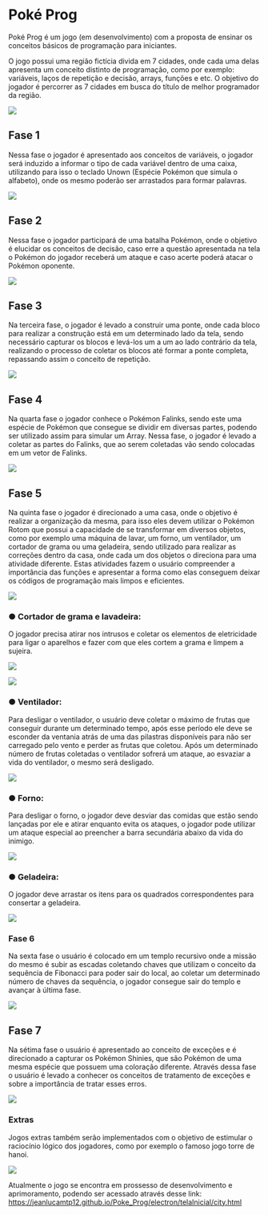 # Poké Prog

Poké Prog é um jogo (em desenvolvimento) com a proposta de ensinar os conceitos básicos de programação
para iniciantes.

O jogo possui uma região fictícia divida em 7 cidades, onde cada uma delas apresenta um conceito distinto de
programação, como por exemplo: variáveis, laços de repetição e decisão, arrays, funções e etc. O objetivo do
jogador é percorrer as 7 cidades em busca do título de melhor programador da região.

![](./electron/img/README/1.jpg)

## Fase 1

Nessa fase o jogador é apresentado aos conceitos de variáveis, o jogador será
induzido a informar o tipo de cada variável dentro de uma caixa, utilizando para isso o
teclado Unown (Espécie Pokémon que simula o alfabeto), onde os mesmo poderão ser arrastados para formar
palavras.

![](./electron/img/README/2.jpg)

## Fase 2

Nessa fase o jogador participará de uma batalha Pokémon, onde o objetivo é elucidar os conceitos
de decisão, caso erre a questão apresentada na tela o Pokémon do jogador receberá um
ataque e caso acerte poderá atacar o Pokémon oponente.

![](./electron/img/README/14.jpg)

## Fase 3

Na terceira fase, o jogador é levado a construir uma ponte, onde cada bloco para
realizar a construção está em um determinado lado da tela, sendo necessário capturar os
blocos e levá-los um a um ao lado contrário da tela, realizando o processo de coletar os
blocos até formar a ponte completa, repassando assim o conceito de repetição.


![](./electron/img/README/3.jpg)

## Fase 4

Na quarta fase o jogador conhece o Pokémon Falinks, sendo este uma
espécie de Pokémon que consegue se dividir em diversas partes, podendo ser utilizado
assim para simular um Array. Nessa fase, o jogador é levado a coletar as partes do Falinks,
que ao serem coletadas vão sendo colocadas em um vetor de Falinks.

![](./electron/img/README/4.jpg)

## Fase 5

Na quinta fase o jogador é direcionado a uma casa, onde o objetivo é realizar
a organização da mesma, para isso eles devem utilizar o Pokémon Rotom que possui a
capacidade de se transformar em diversos objetos, como por exemplo uma máquina de
lavar, um forno, um ventilador, um cortador de grama ou uma geladeira,
sendo utilizado para realizar as correções dentro da casa, onde cada um dos objetos o
direciona para uma atividade diferente. Estas atividades fazem o usuário compreender a
importância das funções e apresentar a forma como elas conseguem deixar os códigos de
programação mais limpos e eficientes.

![](./electron/img/README/5.jpg)

### ● Cortador de grama e lavadeira:

O jogador precisa atirar nos intrusos e coletar os elementos de eletricidade para ligar o aparelhos e fazer com
que eles cortem a grama e limpem a sujeira.


![](./electron/img/README/6.jpg)

![](./electron/img/README/7.jpg)

### ● Ventilador:

Para desligar o ventilador, o usuário deve coletar o máximo de frutas que conseguir durante um determinado
tempo, após esse período ele deve se esconder da ventania atrás de uma das pilastras disponíveis para não
ser carregado pelo vento e perder as frutas que coletou. Após um determinado número de frutas coletadas o
ventilador sofrerá um ataque, ao esvaziar a vida do ventilador, o mesmo será desligado.

![](./electron/img/README/8.jpg)

### ● Forno:


Para desligar o forno, o jogador deve desviar das comidas que estão sendo lançadas por ele e atirar enquanto
evita os ataques, o jogador pode utilizar um ataque especial ao preencher a barra secundária abaixo da vida do
inimigo.

![](./electron/img/README/9.jpg)

### ● Geladeira:

O jogador deve arrastar os itens para os quadrados correspondentes para consertar a geladeira.

![](./electron/img/README/10.jpg)

### Fase 6

Na sexta fase o usuário é colocado em um templo recursivo onde a missão do mesmo
é subir as escadas coletando chaves que utilizam o conceito da sequência de Fibonacci para
poder sair do local, ao coletar um determinado número de chaves da sequência, o jogador
consegue sair do templo e avançar à última fase.

![](./electron/img/README/11.jpg)

## Fase 7

Na sétima fase o usuário é apresentado ao conceito de exceções e é direcionado
a capturar os Pokémon Shinies, que são Pokémon de uma mesma espécie que possuem
uma coloração diferente. Através dessa fase o usuário é levado a conhecer os
conceitos de tratamento de exceções e sobre a importância de tratar esses erros.

![](./electron/img/README/12.jpg)

### Extras

Jogos extras também serão implementados com o objetivo de estimular o raciocínio lógico dos jogadores,
como por exemplo o famoso jogo torre de hanoi.


![](./electron/img/README/13.jpg)


Atualmente o jogo se encontra em prossesso de desenvolvimento e aprimoramento, podendo ser acessado através desse link:
https://jeanlucamtp12.github.io/Poke_Prog/electron/telaInicial/city.html